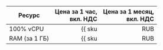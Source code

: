 | Ресурс        | Цена за 1 час,<br>вкл. НДС                         | Цена за 1 месяц,<br>вкл. НДС |
|---------------|---------------------------------------------------:|-----------------------------:|
| 100% vCPU     | {{ sku|RUB|trino.cluster.generic.vcpu.v1|string }} | {{ sku|RUB|trino.cluster.generic.vcpu.v1|month|string }} |
| RAM (за 1 ГБ) | {{ sku|RUB|trino.cluster.generic.ram.v1|string }}  | {{ sku|RUB|trino.cluster.generic.ram.v1|month|string }}  |
